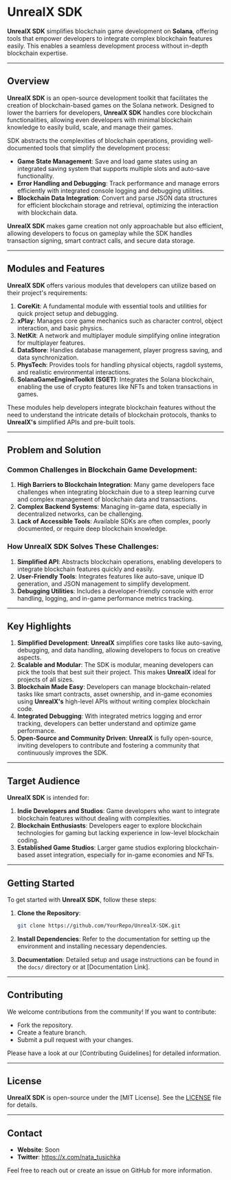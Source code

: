 # UnrealX SDK

**UnrealX SDK** simplifies blockchain game development on **Solana**, offering tools that empower developers to integrate complex blockchain features easily. This enables a seamless development process without in-depth blockchain expertise.

---

## Overview

**UnrealX SDK** is an open-source development toolkit that facilitates the creation of blockchain-based games on the Solana network. Designed to lower the barriers for developers, **UnrealX SDK** handles core blockchain functionalities, allowing even developers with minimal blockchain knowledge to easily build, scale, and manage their games.

SDK abstracts the complexities of blockchain operations, providing well-documented tools that simplify the development process:

- **Game State Management**: Save and load game states using an integrated saving system that supports multiple slots and auto-save functionality.
- **Error Handling and Debugging**: Track performance and manage errors efficiently with integrated console logging and debugging utilities.
- **Blockchain Data Integration**: Convert and parse JSON data structures for efficient blockchain storage and retrieval, optimizing the interaction with blockchain data.

**UnrealX SDK** makes game creation not only approachable but also efficient, allowing developers to focus on gameplay while the SDK handles transaction signing, smart contract calls, and secure data storage.

---

## Modules and Features

**UnrealX SDK** offers various modules that developers can utilize based on their project's requirements:

1. **CoreKit**: A fundamental module with essential tools and utilities for quick project setup and debugging.
2. **xPlay**: Manages core game mechanics such as character control, object interaction, and basic physics.
3. **NetKit**: A network and multiplayer module simplifying online integration for multiplayer features.
4. **DataStore**: Handles database management, player progress saving, and data synchronization.
5. **PhysTech**: Provides tools for handling physical objects, ragdoll systems, and realistic environmental interactions.
6. **SolanaGameEngineToolkit (SGET)**: Integrates the Solana blockchain, enabling the use of crypto features like NFTs and token transactions in games.

These modules help developers integrate blockchain features without the need to understand the intricate details of blockchain protocols, thanks to **UnrealX's** simplified APIs and pre-built tools.

---

## Problem and Solution

### Common Challenges in Blockchain Game Development:
1. **High Barriers to Blockchain Integration**: Many game developers face challenges when integrating blockchain due to a steep learning curve and complex management of blockchain data and transactions.
2. **Complex Backend Systems**: Managing in-game data, especially in decentralized networks, can be challenging.
3. **Lack of Accessible Tools**: Available SDKs are often complex, poorly documented, or require deep blockchain knowledge.

### How **UnrealX SDK** Solves These Challenges:
1. **Simplified API**: Abstracts blockchain operations, enabling developers to integrate blockchain features quickly and easily.
2. **User-Friendly Tools**: Integrates features like auto-save, unique ID generation, and JSON management to simplify development.
3. **Debugging Utilities**: Includes a developer-friendly console with error handling, logging, and in-game performance metrics tracking.

---

## Key Highlights
1. **Simplified Development**: **UnrealX** simplifies core tasks like auto-saving, debugging, and data handling, allowing developers to focus on creative aspects.
2. **Scalable and Modular**: The SDK is modular, meaning developers can pick the tools that best suit their project. This makes **UnrealX** ideal for projects of all sizes.
3. **Blockchain Made Easy**: Developers can manage blockchain-related tasks like smart contracts, asset ownership, and in-game economies using **UnrealX's** high-level APIs without writing complex blockchain code.
4. **Integrated Debugging**: With integrated metrics logging and error tracking, developers can better understand and optimize game performance.
5. **Open-Source and Community Driven**: **UnrealX** is fully open-source, inviting developers to contribute and fostering a community that continuously improves the SDK.

---

## Target Audience

**UnrealX SDK** is intended for:
1. **Indie Developers and Studios**: Game developers who want to integrate blockchain features without dealing with complexities.
2. **Blockchain Enthusiasts**: Developers eager to explore blockchain technologies for gaming but lacking experience in low-level blockchain coding.
3. **Established Game Studios**: Larger game studios exploring blockchain-based asset integration, especially for in-game economies and NFTs.

---

## Getting Started
To get started with **UnrealX SDK**, follow these steps:

1. **Clone the Repository**:
   ```bash
   git clone https://github.com/YourRepo/UnrealX-SDK.git
   ```

2. **Install Dependencies**: Refer to the documentation for setting up the environment and installing necessary dependencies.

3. **Documentation**: Detailed setup and usage instructions can be found in the `docs/` directory or at [Documentation Link].

---

## Contributing
We welcome contributions from the community! If you want to contribute:
- Fork the repository.
- Create a feature branch.
- Submit a pull request with your changes.

Please have a look at our [Contributing Guidelines] for detailed information.

---

## License
**UnrealX SDK** is open-source under the [MIT License]. See the [LICENSE](LICENSE) file for details.

---

## Contact
- **Website**: Soon
- **Twitter**: https://x.com/nata_tusichka

Feel free to reach out or create an issue on GitHub for more information.
